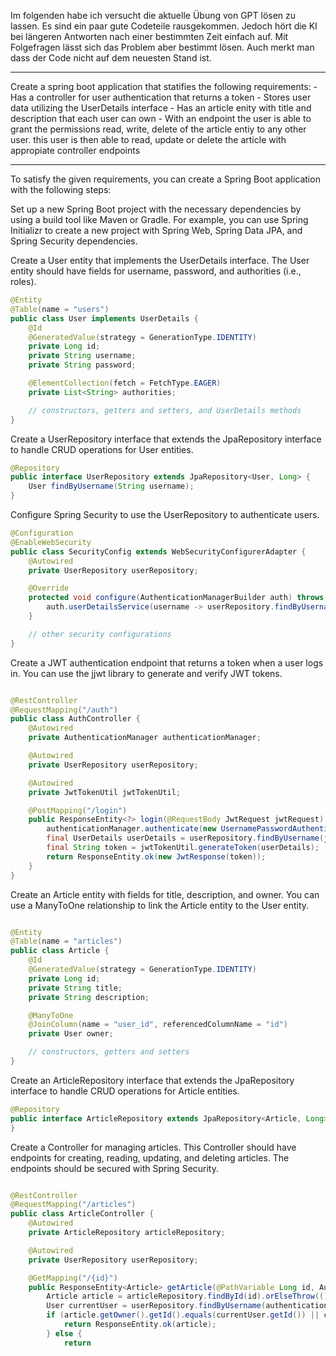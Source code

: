 Im folgenden habe ich versucht die aktuelle Übung von GPT lösen zu lassen. Es sind ein paar gute Codeteile rausgekommen. Jedoch hört die KI bei längeren Antworten nach einer bestimmten Zeit einfach auf. Mit Folgefragen lässt sich das Problem aber bestimmt lösen. Auch merkt man dass der Code nicht auf dem neuesten Stand ist. 

<Hr>
Create a spring boot application that statifies the following requirements:
- Has a controller for user authentication that returns a token
- Stores user data utilizing the UserDetails interface
- Has an article enity with title and description that each user can own
- With an endpoint the user is able to grant the permissions read, write, delete of the article entiy to any other user. this user is then able to read, update or delete the article with appropiate controller endpoints

<hr>

To satisfy the given requirements, you can create a Spring Boot application with the following steps:

Set up a new Spring Boot project with the necessary dependencies by using a build tool like Maven or Gradle. For example, you can use Spring Initializr to create a new project with Spring Web, Spring Data JPA, and Spring Security dependencies.

Create a User entity that implements the UserDetails interface. The User entity should have fields for username, password, and authorities (i.e., roles).

```java
@Entity
@Table(name = "users")
public class User implements UserDetails {
    @Id
    @GeneratedValue(strategy = GenerationType.IDENTITY)
    private Long id;
    private String username;
    private String password;

    @ElementCollection(fetch = FetchType.EAGER)
    private List<String> authorities;

    // constructors, getters and setters, and UserDetails methods
}

```


Create a UserRepository interface that extends the JpaRepository interface to handle CRUD operations for User entities.

```java
@Repository
public interface UserRepository extends JpaRepository<User, Long> {
    User findByUsername(String username);
}
```



Configure Spring Security to use the UserRepository to authenticate users.

```java
@Configuration
@EnableWebSecurity
public class SecurityConfig extends WebSecurityConfigurerAdapter {
    @Autowired
    private UserRepository userRepository;

    @Override
    protected void configure(AuthenticationManagerBuilder auth) throws Exception {
        auth.userDetailsService(username -> userRepository.findByUsername(username));
    }

    // other security configurations
}
```

Create a JWT authentication endpoint that returns a token when a user logs in. You can use the jjwt library to generate and verify JWT tokens.

```java

@RestController
@RequestMapping("/auth")
public class AuthController {
    @Autowired
    private AuthenticationManager authenticationManager;

    @Autowired
    private UserRepository userRepository;

    @Autowired
    private JwtTokenUtil jwtTokenUtil;

    @PostMapping("/login")
    public ResponseEntity<?> login(@RequestBody JwtRequest jwtRequest) throws Exception {
        authenticationManager.authenticate(new UsernamePasswordAuthenticationToken(jwtRequest.getUsername(), jwtRequest.getPassword()));
        final UserDetails userDetails = userRepository.findByUsername(jwtRequest.getUsername());
        final String token = jwtTokenUtil.generateToken(userDetails);
        return ResponseEntity.ok(new JwtResponse(token));
    }
}
```

Create an Article entity with fields for title, description, and owner. You can use a ManyToOne relationship to link the Article entity to the User entity.

```java

@Entity
@Table(name = "articles")
public class Article {
    @Id
    @GeneratedValue(strategy = GenerationType.IDENTITY)
    private Long id;
    private String title;
    private String description;

    @ManyToOne
    @JoinColumn(name = "user_id", referencedColumnName = "id")
    private User owner;

    // constructors, getters and setters
}
```

Create an ArticleRepository interface that extends the JpaRepository interface to handle CRUD operations for Article entities.

```java
@Repository
public interface ArticleRepository extends JpaRepository<Article, Long> {
}
```

Create a Controller for managing articles. This Controller should have endpoints for creating, reading, updating, and deleting articles. The endpoints should be secured with Spring Security.

```java

@RestController
@RequestMapping("/articles")
public class ArticleController {
    @Autowired
    private ArticleRepository articleRepository;

    @Autowired
    private UserRepository userRepository;

    @GetMapping("/{id}")
    public ResponseEntity<Article> getArticle(@PathVariable Long id, Authentication authentication) {
        Article article = articleRepository.findById(id).orElseThrow(() -> new ResourceNotFoundException("Article", "id", id));
        User currentUser = userRepository.findByUsername(authentication.getName());
        if (article.getOwner().getId().equals(currentUser.getId()) || currentUser.getAuthorities().contains("ROLE_ADMIN")) {
            return ResponseEntity.ok(article);
        } else {
            return
```